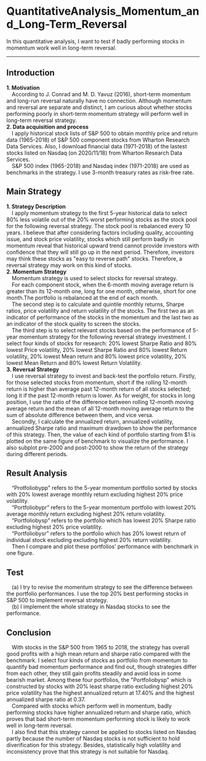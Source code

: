 # QuantitativeAnalysis_Momentum_and_Long-Term_Reversal

In this quantitative analysis, I want to test if badly performing stocks in momentum work well in long-term reversal.
***
## Introduction
**1. Motivation**  
&emsp;According to J. Conrad and M. D. Yavuz (2016), short-term momentum and long-run reversal naturally have no connection. Although momentum and reversal are separate and distinct, I am curious about whether stocks performing poorly in short-term momentum strategy will perform well in long-term reversal strategy.  
**2. Data acquisition and process**   
&emsp;I apply historical stock lists of S&P 500 to obtain monthly price and return data (1965-2018) of S&P 500 component stocks from Wharton Research Data Services. Also, I download financial data (1971-2018) of the lastest stocks listed on Nasdaq (on 2020/11/18) from Wharton Research Data Services.  
&emsp;S&P 500 index (1965-2018) and Nasdaq index (1971-2018) are used as benchmarks in the strategy. I use 3-month treasury rates as risk-free rate.  
## Main Strategy  
**1. Strategy Description**   
&emsp;I apply momentum strategy to the first 5-year historical data to select 80% less volatile out of the 20% worst performing stocks as the stock pool for the following reversal strategy. The stock pool is rebalanced every 10 years. I believe that after considering factors including quality, accounting issue, and stock price volatility, stocks which still perform badly in momentum reveal that historical upward trend cannot provide investors with confidence that they will still go up in the next period. Therefore, investors may think these stocks as "easy to reverse path" stocks. Therefore, a reversal strategy may work on this kind of stocks.  
**2. Momentum Strategy**    
&emsp;Momentum strategy is used to select stocks for reversal strategy.  
&emsp;For each component stock, when the 6-month moving average return is greater than its 12-month one, long for one month, otherwise, short for one month.The portfolio is rebalanced at the end of each month.   
&emsp;The second step is to calculate and quintile monthly returns, Sharpe ratios, price volatility and return volatility of the stocks. The first two as an indicator of performance of the stocks in the momentum and the last two as an indicator of the stock quality to screen the stocks.  
&emsp;The third step is to select relevant stocks based on the performance of 5-year momentum strategy for the following reversal strategy investment. I select four kinds of stocks for research: 20% lowest Sharpe Ratio and 80% lowest Price volatility, 20% lowest Sharpe Ratio and 80% lowest Return volatility, 20% lowest Mean return and 80% lowest price volatility, 20% lowest Mean Return and 80% lowest Return Volatility.    
**3. Reversal Strategy**    
&emsp;I use reversal strategy to invest and back-test the portfolio return. Firstly, for those selected stocks from momentum, short if the rolling 12-month return is higher than average past 12-month return of all stocks selected; long it if the past 12-month return is lower. As for weight, for stocks in long position, I use the ratio of the difference between rolling 12-month moving average return and the mean of all 12-month moving average return to the sum of absolute difference between them, and vice versa.  
&emsp;Secondly, I calculate the annualized return, annualized volatility, annualized Sharpe ratio and maximum drawdown to show the performance of this strategy. Then, the value of each kind of portfolio starting from $1 is plotted on the same figure of benchmark to visualize the performance. I also subplot pre-2000 and post-2000 to show the return of the strategy during different periods.     
## Result Analysis    
&emsp;“Protfoliobypp” refers to the 5-year momentum portfolio sorted by stocks with 20% lowest average monthly return excluding highest 20% price volatility.  
&emsp;“Portfoliobypr” refers to the 5-year momentum portfolio with lowest 20% average monthly return excluding highest 20% return volatility.   
&emsp;“Portfoliobysp” refers to the portfolio which has lowest 20% Sharpe ratio excluding highest 20% price volatility.    
&emsp;“Portfoliobysr” refers to the portfolio which has 20% lowest return of individual stock excluding excluding highest 20% return volatility.  
&emsp;Then I compare and plot these portfolios’ performance with benchmark in one figure.    
## Test    
&emsp;(a) I try to revise the momentum strategy to see the difference between the portfolio performances. I use the top 20% best performing stocks in S&P 500 to implement reversal strategy.  
&emsp;(b) I implement the whole strategy in Nasdaq stocks to see the performance.  
## Conclusion   
&emsp;With stocks in the S&P 500 from 1965 to 2018, the strategy has overall good profits with a high mean return and sharpe ratio compared with the benchmark. I select four kinds of stocks as portfolio from momentum to quantify bad momentum performance and find out, though strategies differ from each other, they still gain profits steadily and avoid loss in some bearish market. Among these four portfolios, the "Portfoliobysp" which is constructed by stocks with 20% least sharpe ratio excluding highest 20% price volatility has the highest annualized return at 17.40% and the highest annualized sharpe ratio at 0.37.  
&emsp;Compared with stocks which perform well in momentum, badly performing stocks have higher annualized return and sharpe ratio, which proves that bad short-term momentum performing stock is likely to work well in long-term reversal.  
&emsp;I also find that this strategy cannot be applied to stocks listed on Nasdaq partly because the number of Nasdaq stocks is not sufficient to hold diverification for this strategy. Besides, statistically high volatility and inconsistency prove that this strategy is not suitable for Nasdaq.
